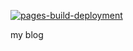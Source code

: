 [![pages-build-deployment](https://github.com/zhangwentao/blog/actions/workflows/pages/pages-build-deployment/badge.svg)](https://github.com/zhangwentao/blog/actions/workflows/pages/pages-build-deployment)

my blog
